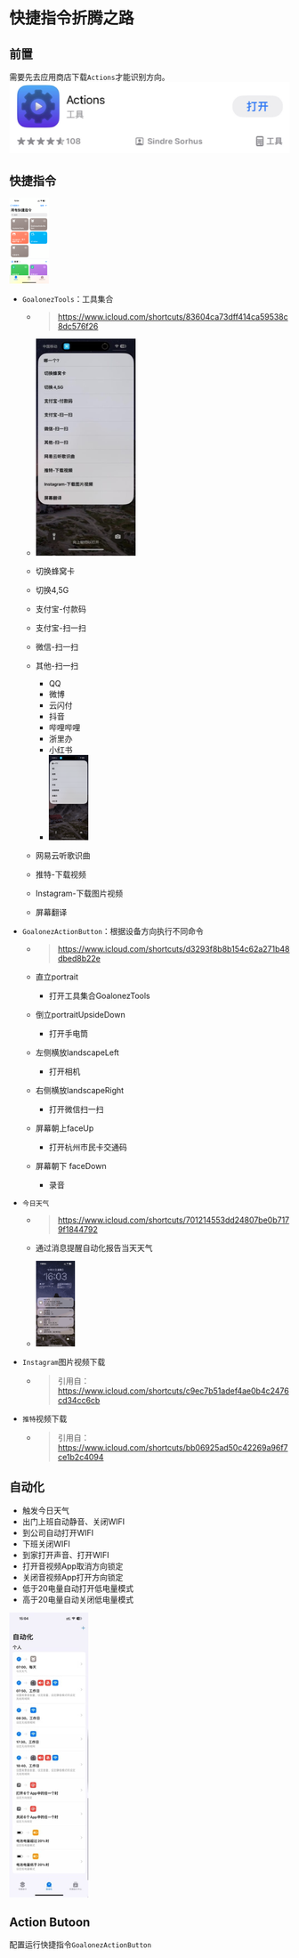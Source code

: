 # 快捷指令折腾之路

## 前置

需要先去应用商店下载`Actions`才能识别方向。
![image-20240229142952229](./assets/image-20240229142952229.png)

## 快捷指令

<img src="./assets/93F68268-C57A-4B26-AEE5-19068493DF97.png" alt="93F68268-C57A-4B26-AEE5-19068493DF97" style="zoom:15%;" />

- `GoalonezTools`：工具集合

  - > https://www.icloud.com/shortcuts/83604ca73dff414ca59538c8dc576f26

  - <img src="./assets/A699F6E1-2F84-44F4-A770-EE5279D9B9F3_4_5005_c.jpg" alt="A699F6E1-2F84-44F4-A770-EE5279D9B9F3_4_5005_c" style="zoom:50%;" />

  - 切换蜂窝卡

  - 切换4,5G

  - 支付宝-付款码

  - 支付宝-扫一扫

  - 微信-扫一扫

  - 其他-扫一扫

    - QQ
    - 微博
    - 云闪付
    - 抖音
    - 哔哩哔哩
    - 浙里办
    - 小红书
    - <img src="./assets/62DED0F5-82C9-4044-B5BA-FC6E11743489.png" alt="62DED0F5-82C9-4044-B5BA-FC6E11743489" style="zoom:15%;" />

  - 网易云听歌识曲

  - 推特-下载视频

  - Instagram-下载图片视频

  - 屏幕翻译

- `GoalonezActionButton`：根据设备方向执行不同命令

  - > https://www.icloud.com/shortcuts/d3293f8b8b154c62a271b48dbed8b22e

  - 直立portrait

    - 打开工具集合GoalonezTools

  - 倒立portraitUpsideDown

    - 打开手电筒

  - 左侧横放landscapeLeft

    - 打开相机

  - 右侧横放landscapeRight

    - 打开微信扫一扫

  - 屏幕朝上faceUp

    - 打开杭州市民卡交通码

  - 屏幕朝下 faceDown

    - 录音

- `今日天气`

  - > https://www.icloud.com/shortcuts/701214553dd24807be0b7179f1844792

  - 通过消息提醒自动化报告当天天气

  - <img src="./assets/FB49FE75-FB1D-4334-ABE0-2FCB312E9F19.png" alt="FB49FE75-FB1D-4334-ABE0-2FCB312E9F19" style="zoom: 15%;" />

- `Instagram`图片视频下载

  - > 引用自：https://www.icloud.com/shortcuts/c9ec7b51adef4ae0b4c2476cd34cc6cb

- `推特`视频下载

  - > 引用自：https://www.icloud.com/shortcuts/bb06925ad50c42269a96f7ce1b2c4094

## 自动化

- 触发今日天气
- 出门上班自动静音、关闭WIFI
- 到公司自动打开WIFI
- 下班关闭WIFI
- 到家打开声音、打开WIFI
- 打开音视频App取消方向锁定
- 关闭音视频App打开方向锁定
- 低于20电量自动打开低电量模式
- 高于20电量自动关闭低电量模式

<img src="./assets/3523FEA7-3770-4A05-AB38-84A90261FB00_4_5005_c.jpg" alt="3523FEA7-3770-4A05-AB38-84A90261FB00_4_5005_c" style="zoom:50%;" />

## Action Butoon

配置运行快捷指令`GoalonezActionButton`

<gitalk/>